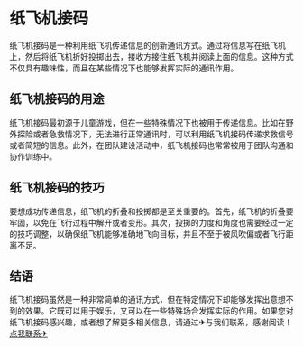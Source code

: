 # 纸飞机接码

纸飞机接码是一种利用纸飞机传递信息的创新通讯方式。通过将信息写在纸飞机上，然后将纸飞机折好投掷出去，接收方接住纸飞机并阅读上面的信息。这种方式不仅具有趣味性，而且在某些情况下也能够发挥实际的通讯作用。

## 纸飞机接码的用途

纸飞机接码最初源于儿童游戏，但在一些特殊情况下也被用于传递信息。比如在野外探险或者急救情况下，无法进行正常通讯时，可以利用纸飞机接码传递求救信号或者简短的信息。此外，在团队建设活动中，纸飞机接码也常常被用于团队沟通和协作训练中。

## 纸飞机接码的技巧

要想成功传递信息，纸飞机的折叠和投掷都是至关重要的。首先，纸飞机的折叠要牢固，以免在飞行过程中解开或者变形。其次，投掷的力度和角度也需要经过一定的技巧调整，以确保纸飞机能够准确地飞向目标，并且不至于被风吹偏或者飞行距离不足。

## 结语

纸飞机接码虽然是一种非常简单的通讯方式，但在特定情况下却能够发挥出意想不到的效果。它既可以用于娱乐，又可以在一些特殊场合发挥实际的作用。如果您对纸飞机接码感兴趣，或者想了解更多相关信息，请通过✈与我们联系，感谢阅读！[点我联系✈](https://ad.k02.cc)